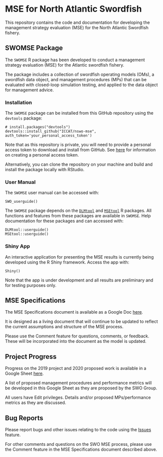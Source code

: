 # MSE for North Atlantic Swordfish

This repository contains the code and documentation for developing the management
strategy evaluation (MSE) for the North Atlantic Swordfish fishery.

## SWOMSE Package

The `SWOMSE` R package has been developed to conduct a management strategy 
evaluation (MSE) for the Atlantic swordfish fishery.

The package includes a collection of swordfish operating models (OMs), 
a swordfish data object, and management procedures (MPs) that can be evaluated
with closed-loop simulation testing, and applied to the data object for management advice.

### Installation 

The `SWOMSE` package can be installed from this GitHub repository using the `devtools` 
package:
```
# install.packages("devtools")
devtools::install_github("ICCAT/nswo-mse", auth_token='your_personal_access_token')
```

Note that as this repository is private, you will need to provide a personal access
token to download and install from GitHub. See [here](https://help.github.com/en/github/authenticating-to-github/creating-a-personal-access-token-for-the-command-line)
for information on creating a personal access token.

Alternatively, you can clone the repository on your machine and build and install 
the package locally with RStudio.

### User Manual
The `SWOMSE` user manual can be accessed with:
```
SWO_userguide()
```
The `SWOMSE` package depends on the [`DLMtool`](https://github.com/DLMtool/DLMtool)
and [`MSEtool`](https://github.com/tcarruth/MSEtool) R packages. All functions and 
features from these packages are available in `SWOMSE`. Help documentation for 
these packages and can accessed with:
```
DLMtool::userguide()
MSEtool::userguide()
```

### Shiny App
An interactive application for presenting the MSE results is currently being 
developed using the R Shiny framework. Access the app with:
```
Shiny()
```

Note that the app is under development and all results are preliminary and for
testing purposes only. 

## MSE Specifications
The MSE Specifications document is available as a Google Doc  [here](https://docs.google.com/document/d/1L_1P5L3lcikzNhOSCOdUBSDfsa_NwN0tpIWvzxQ5xWw/edit?usp=sharing).

It is designed as a living document that will continue to be updated to reflect 
the current assumptions and structure of the MSE process. 

Please use the Comment feature for questions, comments, or feedback. These
will be incorporated into the document as the model is updated.

## Project Progress
Progress on the 2019 project and 2020 proposed work is available in a Google Sheet  [here](https://docs.google.com/spreadsheets/d/1itPZ8xgDWNYepMJdZAh4ERSrdzmlSCLDBvV7QmXHyWw/edit?usp=sharing).

A list of proposed management procedures and performance metrics will be developed
in this Google Sheet as they are proposed by the SWO Group. 

All users have Edit privileges. Details and/or proposed MPs/performance 
metrics as they are discussed.

## Bug Reports
Please report bugs and other issues relating to the code using the 
[Issues](https://github.com/ICCAT/nswo-mse/issues) feature.

For other comments and questions on the SWO MSE process, please use the Comment feature
in the MSE Specifications document described above. 



